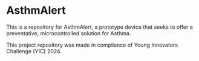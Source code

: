 # AsthmAlert
This is a repository for AsthmAlert, a prototype device that seeks to offer a preventative, microcontrolled solution for Asthma.

This project repository was made in compliance of Young Innovators Challenge (YIC) 2024.
